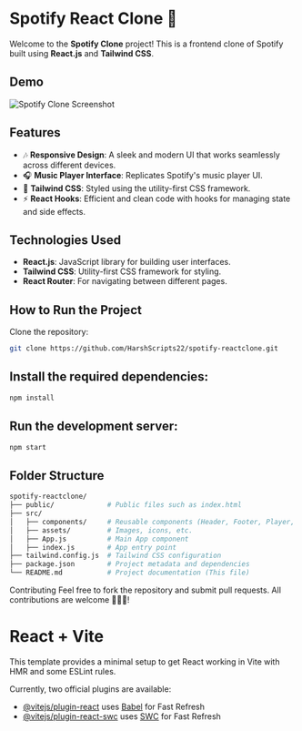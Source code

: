 # Spotify React Clone 🎵

Welcome to the **Spotify Clone** project! This is a frontend clone of Spotify built using **React.js** and **Tailwind CSS**.

## Demo

![Spotify Clone Screenshot](path_to_your_screenshot)

## Features

- 🎶 **Responsive Design**: A sleek and modern UI that works seamlessly across different devices.
- 🎧 **Music Player Interface**: Replicates Spotify's music player UI.
- 🎨 **Tailwind CSS**: Styled using the utility-first CSS framework.
- ⚡ **React Hooks**: Efficient and clean code with hooks for managing state and side effects.

## Technologies Used

- **React.js**: JavaScript library for building user interfaces.
- **Tailwind CSS**: Utility-first CSS framework for styling.
- **React Router**: For navigating between different pages.

## How to Run the Project

   Clone the repository:

   ```bash
   git clone https://github.com/HarshScripts22/spotify-reactclone.git
   ```


## Install the required dependencies:
   
   ```bash
   npm install
   ```
## Run the development server:
   ```bash
   npm start
   ```

## Folder Structure

   ```bash
   spotify-reactclone/
├── public/             # Public files such as index.html
├── src/
│   ├── components/     # Reusable components (Header, Footer, Player, etc.)
│   ├── assets/         # Images, icons, etc.
│   ├── App.js          # Main App component
│   ├── index.js        # App entry point
├── tailwind.config.js  # Tailwind CSS configuration
├── package.json        # Project metadata and dependencies
└── README.md           # Project documentation (This file)
```


Contributing
Feel free to fork the repository and submit pull requests. All contributions are welcome 💖😊✨!   


# React + Vite

This template provides a minimal setup to get React working in Vite with HMR and some ESLint rules.

Currently, two official plugins are available:

- [@vitejs/plugin-react](https://github.com/vitejs/vite-plugin-react/blob/main/packages/plugin-react/README.md) uses [Babel](https://babeljs.io/) for Fast Refresh
- [@vitejs/plugin-react-swc](https://github.com/vitejs/vite-plugin-react-swc) uses [SWC](https://swc.rs/) for Fast Refresh
